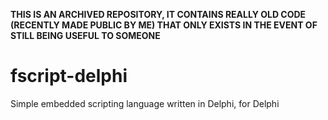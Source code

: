 **THIS IS AN ARCHIVED REPOSITORY, IT CONTAINS REALLY OLD CODE (RECENTLY MADE PUBLIC BY ME) THAT ONLY EXISTS IN THE EVENT OF STILL BEING USEFUL TO SOMEONE**

# fscript-delphi
Simple embedded scripting language written in Delphi, for Delphi
